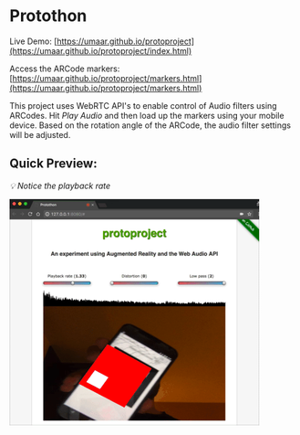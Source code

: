 # Protothon

Live Demo: [https://umaar.github.io/protoproject](https://umaar.github.io/protoproject/index.html)

Access the ARCode markers: [https://umaar.github.io/protoproject/markers.html](https://umaar.github.io/protoproject/markers.html)

This project uses WebRTC API's to enable control of Audio filters using ARCodes. Hit _Play Audio_ and then load up
the markers using your mobile device. Based on the rotation angle of the ARCode, the audio filter settings will be adjusted.

## Quick Preview:

_💡 Notice the playback rate_

![Preview](ar-demo.gif)

